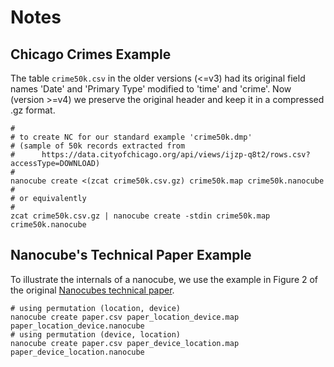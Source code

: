 # Notes

## Chicago Crimes Example

The table `crime50k.csv` in the older versions (<=v3) had its original field names
'Date' and 'Primary Type' modified to 'time' and 'crime'. Now (version >=v4) we
preserve the original header and keep it in a compressed .gz format.

```shell
#
# to create NC for our standard example 'crime50k.dmp'
# (sample of 50k records extracted from
#      https://data.cityofchicago.org/api/views/ijzp-q8t2/rows.csv?accessType=DOWNLOAD)
#
nanocube create <(zcat crime50k.csv.gz) crime50k.map crime50k.nanocube
#
# or equivalently
#
zcat crime50k.csv.gz | nanocube create -stdin crime50k.map crime50k.nanocube
```

## Nanocube's Technical Paper Example

To illustrate the internals of a nanocube, we use the example in Figure 2 of the
original [Nanocubes technical paper](http://nanocubes.net/assets/pdf/nanocubes_paper.pdf).

```shell
# using permutation (location, device)
nanocube create paper.csv paper_location_device.map paper_location_device.nanocube
# using permutation (device, location)
nanocube create paper.csv paper_device_location.map paper_device_location.nanocube
```






